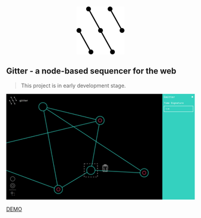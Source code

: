 <p align="center">
  <img src="docs/logo.png" />
</p>

## Gitter - a node-based sequencer for the web

> This project is in early development stage.

![Screenshot](docs/screenshot.png)

[DEMO](https://philippfromme.github.io/gitter)
